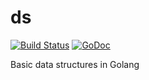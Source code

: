 # ds
[![Build Status](https://travis-ci.org/Vorian-Atreides/ds.svg?branch=master)](https://travis-ci.org/Vorian-Atreides/ds)
[![GoDoc](https://github.com/Vorian-Atreides/ds?status.svg)](https://github.com/Vorian-Atreides/ds)

Basic data structures in Golang

